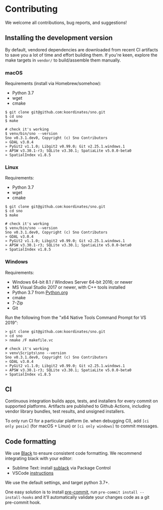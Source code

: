 # Contributing

We welcome all contributions, bug reports, and suggestions!

## Installing the development version

By default, vendored dependencies are downloaded from recent CI artifacts to save you a lot of time and effort building them. If you're keen, explore the make targets in `vendor/` to build/assemble them manually.

### macOS

Requirements (install via Homebrew/somehow):
* Python 3.7
* wget
* cmake

```console
$ git clone git@github.com:koordinates/sno.git
$ cd sno
$ make

# check it's working
$ venv/bin/sno --version
Sno v0.3.1.dev0, Copyright (c) Sno Contributors
» GDAL v3.0.4
» PyGit2 v1.1.0; Libgit2 v0.99.0; Git v2.25.1.windows.1
» APSW v3.30.1-r3; SQLite v3.30.1; SpatiaLite v5.0.0-beta0
» SpatialIndex v1.8.5
```

### Linux

Requirements:
* Python 3.7
* wget
* cmake

```console
$ git clone git@github.com:koordinates/sno.git
$ cd sno
$ make

# check it's working
$ venv/bin/sno --version
Sno v0.3.1.dev0, Copyright (c) Sno Contributors
» GDAL v3.0.4
» PyGit2 v1.1.0; Libgit2 v0.99.0; Git v2.25.1.windows.1
» APSW v3.30.1-r3; SQLite v3.30.1; SpatiaLite v5.0.0-beta0
» SpatialIndex v1.8.5
```

### Windows

Requirements:
* Windows 64-bit 8.1 / Windows Server 64-bit 2016; or newer
* MS Visual Studio 2017 or newer, with C++ tools installed
* Python 3.7 from [Python.org](https://python.org)
* cmake
* 7-Zip
* Git

Run the following from the "x64 Native Tools Command Prompt for VS 2019":

```console
> git clone git@github.com:koordinates/sno.git
> cd sno
> nmake /F makefile.vc

# check it's working
> venv\Scripts\sno --version
Sno v0.3.1.dev0, Copyright (c) Sno Contributors
» GDAL v3.0.4
» PyGit2 v1.1.0; Libgit2 v0.99.0; Git v2.25.1.windows.1
» APSW v3.30.1-r3; SQLite v3.30.1; SpatiaLite v5.0.0-beta0
» SpatialIndex v1.8.5
```

## CI

Continuous integration builds apps, tests, and installers for every commit on supported platforms. Artifacts are published to Github Actions, including vendor library bundles, test results, and unsigned installers.

To only run CI for a particular platform (ie. when debugging CI), add `[ci only posix]` (for macOS + Linux) or `[ci only windows]` to commit messages.

## Code formatting

We use [Black](https://github.com/psf/black) to ensure consistent code formatting. We recommend integrating black with your editor:

* Sublime Text: install [sublack](https://packagecontrol.io/packages/sublack) via Package Control
* VSCode [instructions](https://code.visualstudio.com/docs/python/editing#_formatting)

We use the default settings, and target python 3.7+.

One easy solution is to install [pre-commit](https://pre-commit.com), run `pre-commit install --install-hooks` and it'll automatically validate your changes code as a git pre-commit hook.
